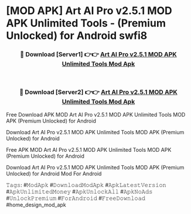 # [MOD APK] Art AI Pro v2.5.1 MOD APK Unlimited Tools - (Premium Unlocked) for Android swfi8



<div align="center">
<h3>🔴 Download [Server1] 👉👉 <a href="https://momento.my/?title=Art_AI_Pro_v2.5.1_MOD_APK_Unlimited_Tools">Art AI Pro v2.5.1 MOD APK Unlimited Tools Mod Apk</a></h3><br>

<h3>🔴 Download [Server2] 👉👉 <a href="https://momento.my/?title=Art_AI_Pro_v2.5.1_MOD_APK_Unlimited_Tools">Art AI Pro v2.5.1 MOD APK Unlimited Tools Mod Apk</a></h3>
</div>



Free Download APK MOD Art AI Pro v2.5.1 MOD APK Unlimited Tools MOD APK (Premium Unlocked) for Android

Download Art AI Pro v2.5.1 MOD APK Unlimited Tools MOD APK (Premium Unlocked) for Android

Free APK MOD Art AI Pro v2.5.1 MOD APK Unlimited Tools MOD APK (Premium Unlocked) for Android

Download Art AI Pro v2.5.1 MOD APK Unlimited Tools MOD APK (Premium Unlocked) for Android Mod For Android

𝚃𝚊𝚐𝚜: #𝙼𝚘𝚍𝙰𝚙𝚔 #𝙳𝚘𝚠𝚗𝚕𝚘𝚊𝚍𝙼𝚘𝚍𝙰𝚙𝚔 #𝙰𝚙𝚔𝙻𝚊𝚝𝚎𝚜𝚝𝚅𝚎𝚛𝚜𝚒𝚘𝚗 #𝙰𝚙𝚔𝚄𝚗𝚕𝚒𝚖𝚒𝚝𝚎𝚍𝙼𝚘𝚗𝚎𝚢 #𝙰𝚙𝚔𝚄𝚗𝚕𝚘𝚌𝚔𝙰𝚕𝚕 #𝙰𝚙𝚔𝙽𝚘𝙰𝚍𝚜 #𝚄𝚗𝚕𝚘𝚌𝚔𝙿𝚛𝚎𝚖𝚒𝚞𝚖 #𝙵𝚘𝚛𝙰𝚗𝚍𝚛𝚘𝚒𝚍 #𝙵𝚛𝚎𝚎𝙳𝚘𝚠𝚗𝚕𝚘𝚊𝚍 #home_design_mod_apk
